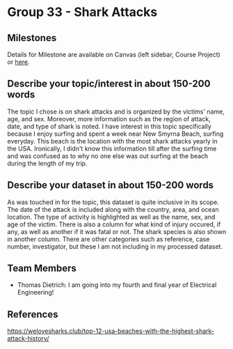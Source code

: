 # Group 33 - Shark Attacks 

## Milestones

Details for Milestone are available on Canvas (left sidebar, Course Project) or [here](https://firas.moosvi.com/courses/data301/project/milestone01.html).

## Describe your topic/interest in about 150-200 words

The topic I chose is on shark attacks and is organized by the victims' name, age, and sex. Moreover, more information such as the region of attack, date, and type of shark is noted. I have interest in this topic specifically because I enjoy surfing and spent a week near New Smyrna Beach, surfing everyday. This beach is the location with the most shark attacks yearly in the USA. Ironically, I didn't know this information till after the surfing time and was confused as to why no one else was out surfing at the beach during the length of my trip.

## Describe your dataset in about 150-200 words

As was touched in for the topic, this dataset is quite inclusive in its scope. The date of the attack is included along with the country, area, and ocean location. The type of activity is highlighted as well as the name, sex, and age of the victim. There is also a column for what kind of injury occured, if any, as well as another if it was fatal or not. The shark species is also shown in another column. There are other categories such as reference, case number, investigator, but these I am not including in my processed dataset.

## Team Members

- Thomas Dietrich: I am going into my fourth and final year of Electrical Engineering!

## References

https://welovesharks.club/top-12-usa-beaches-with-the-highest-shark-attack-history/

